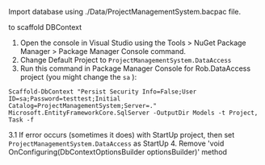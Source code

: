 Import database using ./Data/ProjectManagementSystem.bacpac file.

to scaffold DBContext 


1. Open the console in Visual Studio using the Tools > NuGet Package Manager > Package Manager Console command.
2. Change Default Project to `ProjectManagementSystem.DataAccess`
3. Run this command in Package Manager Console for Rob.DataAccess project (you might change the `sa` <password>):

`Scaffold-DbContext "Persist Security Info=False;User ID=sa;Password=testtest;Initial Catalog=ProjectManagementSystem;Server=." Microsoft.EntityFrameworkCore.SqlServer -OutputDir Models -t Project, Task -f`

3.1 If error occurs (sometimes it does) with StartUp project, then set `ProjectManagementSystem.DataAccess` as StartUp
4. Remove 'void OnConfiguring(DbContextOptionsBuilder optionsBuilder)' method